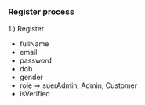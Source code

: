 ### Register process

1.) Register

-   fullName
-   email
-   password
-   dob
-   gender
-   role => suerAdmin, Admin, Customer
-   isVerified
